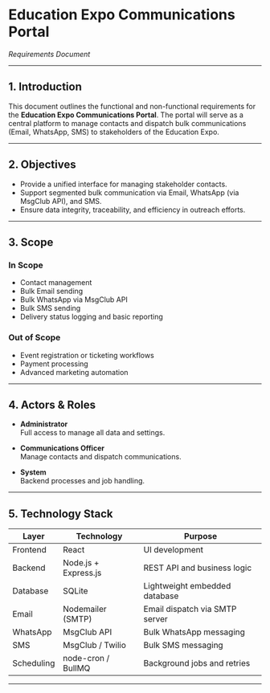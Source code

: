 # Education Expo Communications Portal  
*Requirements Document*

---

## 1. Introduction

This document outlines the functional and non-functional requirements for the **Education Expo Communications Portal**. The portal will serve as a central platform to manage contacts and dispatch bulk communications (Email, WhatsApp, SMS) to stakeholders of the Education Expo.

---

## 2. Objectives

- Provide a unified interface for managing stakeholder contacts.
- Support segmented bulk communication via Email, WhatsApp (via MsgClub API), and SMS.
- Ensure data integrity, traceability, and efficiency in outreach efforts.

---

## 3. Scope

### In Scope

- Contact management
- Bulk Email sending
- Bulk WhatsApp via MsgClub API
- Bulk SMS sending
- Delivery status logging and basic reporting

### Out of Scope

- Event registration or ticketing workflows
- Payment processing
- Advanced marketing automation

---

## 4. Actors & Roles

- **Administrator**  
  Full access to manage all data and settings.

- **Communications Officer**  
  Manage contacts and dispatch communications.

- **System**  
  Backend processes and job handling.

---

## 5. Technology Stack

| Layer       | Technology             | Purpose                                  |
|------------|------------------------|------------------------------------------|
| Frontend    | React                  | UI development                           |
| Backend     | Node.js + Express.js   | REST API and business logic              |
| Database    | SQLite                 | Lightweight embedded database            |
| Email       | Nodemailer (SMTP)      | Email dispatch via SMTP server           |
| WhatsApp    | MsgClub API            | Bulk WhatsApp messaging                  |
| SMS         | MsgClub / Twilio       | Bulk SMS messaging                       |
| Scheduling  | node-cron / BullMQ     | Background jobs and retries              |

---
